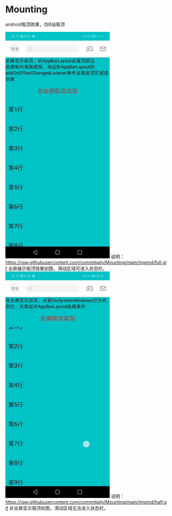 # Mounting
android吸顶效果，仿B站吸顶

![image](https://raw.githubusercontent.com/commitqdy/Mounting/main/imgmd/full.gif)
说明：
https://raw.githubusercontent.com/commitqdy/Mounting/main/imgmd/full.gif
全屏展示吸顶效果如图，滑动区域可进入状态栏。
![image](https://raw.githubusercontent.com/commitqdy/Mounting/main/imgmd/half.gif)
说明：
https://raw.githubusercontent.com/commitqdy/Mounting/main/imgmd/half.gif
非全屏显示吸顶如图，滑动区域无法进入状态栏。
